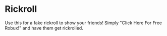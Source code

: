 # Rickroll
Use this for a fake rickroll to show your friends! Simply "Click Here For Free Robux!" and have them get rickrolled.
